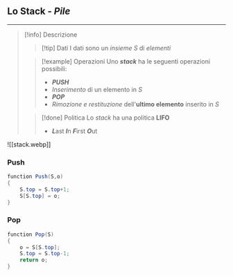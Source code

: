 ## Lo Stack - *Pile*
---
>[!info] Descrizione
>>[!tip] Dati
>>I dati sono un *insieme* $S$ di *elementi*
>
>>[!example] Operazioni
>>Uno ***stack*** ha le seguenti operazioni possibili:
>>- ***PUSH***
>>	- *Inserimento* di un elemento in $S$
>>- ***POP***
>>	- *Rimozione e restituzione* dell'**ultimo elemento** inserito in $S$
>
>>[!done] Politica
>>Lo *stack* ha una politica **LIFO**
>>- ***L***ast ***I***n ***F***irst ***O***ut

![[stack.webp]]
### Push
```java
function Push(S,o)
{
	S.top = S.top+1;
	S[S.top] = o;
}
```

### Pop
```Java
function Pop(S)
{
	o = S[S.top];
	S.top = S.top-1;
	return o;
}
```